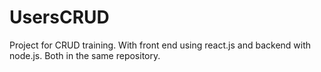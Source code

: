 # UsersCRUD

Project for CRUD training.
With front end using react.js and backend with node.js. Both in the same repository.
